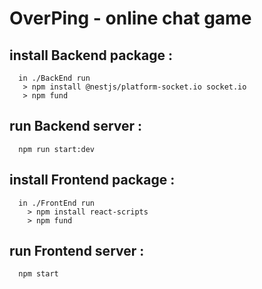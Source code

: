 # OverPing - online chat game
  ## install Backend package : 
      in ./BackEnd run 
       > npm install @nestjs/platform-socket.io socket.io 
       > npm fund 
  ## run Backend server : 
      npm run start:dev 
  ## install Frontend package : 
      in ./FrontEnd run  
        > npm install react-scripts 
        > npm fund 
  ## run Frontend server : 
      npm start 
